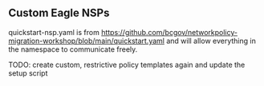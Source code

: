 ## Custom Eagle NSPs

quickstart-nsp.yaml is from https://github.com/bcgov/networkpolicy-migration-workshop/blob/main/quickstart.yaml and will allow  everything in the namespace to communicate freely.

TODO: create custom, restrictive policy templates again and update the setup script